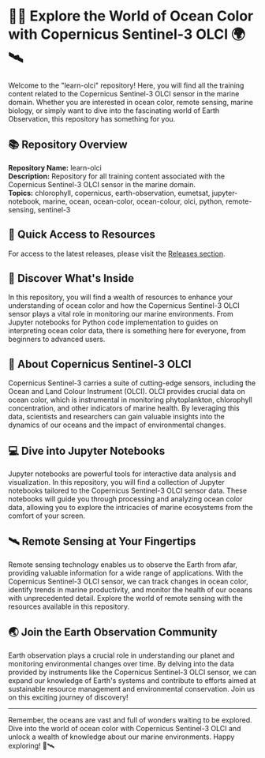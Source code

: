 # 🌊🔵 **Explore the World of Ocean Color with Copernicus Sentinel-3 OLCI** 🌍🛰️

Welcome to the "learn-olci" repository! Here, you will find all the training content related to the Copernicus Sentinel-3 OLCI sensor in the marine domain. Whether you are interested in ocean color, remote sensing, marine biology, or simply want to dive into the fascinating world of Earth Observation, this repository has something for you.

## 📚 Repository Overview

**Repository Name:** learn-olci  
**Description:** Repository for all training content associated with the Copernicus Sentinel-3 OLCI sensor in the marine domain.  
**Topics:** chlorophyll, copernicus, earth-observation, eumetsat, jupyter-notebook, marine, ocean, ocean-color, ocean-colour, olci, python, remote-sensing, sentinel-3

## 🔗 Quick Access to Resources

For access to the latest releases, please visit the [Releases section](https://github.com/saxenasamarth007/learn-olci/releases).

## 🚀 Discover What's Inside

In this repository, you will find a wealth of resources to enhance your understanding of ocean color and how the Copernicus Sentinel-3 OLCI sensor plays a vital role in monitoring our marine environments. From Jupyter notebooks for Python code implementation to guides on interpreting ocean color data, there is something here for everyone, from beginners to advanced users.

## 🌊 About Copernicus Sentinel-3 OLCI

Copernicus Sentinel-3 carries a suite of cutting-edge sensors, including the Ocean and Land Colour Instrument (OLCI). OLCI provides crucial data on ocean color, which is instrumental in monitoring phytoplankton, chlorophyll concentration, and other indicators of marine health. By leveraging this data, scientists and researchers can gain valuable insights into the dynamics of our oceans and the impact of environmental changes.

## 💻 Dive into Jupyter Notebooks

Jupyter notebooks are powerful tools for interactive data analysis and visualization. In this repository, you will find a collection of Jupyter notebooks tailored to the Copernicus Sentinel-3 OLCI sensor data. These notebooks will guide you through processing and analyzing ocean color data, allowing you to explore the intricacies of marine ecosystems from the comfort of your screen.

## 🛰️ Remote Sensing at Your Fingertips

Remote sensing technology enables us to observe the Earth from afar, providing valuable information for a wide range of applications. With the Copernicus Sentinel-3 OLCI sensor, we can track changes in ocean color, identify trends in marine productivity, and monitor the health of our oceans with unprecedented detail. Explore the world of remote sensing with the resources available in this repository.

## 🌏 Join the Earth Observation Community

Earth observation plays a crucial role in understanding our planet and monitoring environmental changes over time. By delving into the data provided by instruments like the Copernicus Sentinel-3 OLCI sensor, we can expand our knowledge of Earth's systems and contribute to efforts aimed at sustainable resource management and environmental conservation. Join us on this exciting journey of discovery!

---

Remember, the oceans are vast and full of wonders waiting to be explored. Dive into the world of ocean color with Copernicus Sentinel-3 OLCI and unlock a wealth of knowledge about our marine environments. Happy exploring! 🌊🛰️